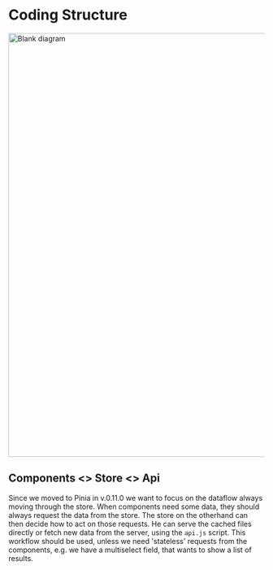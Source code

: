 # Coding Structure

<img width="2680" height="834" alt="Blank diagram" src="https://github.com/user-attachments/assets/88964153-7732-435f-92df-d9c891cab9f8" />


## Components <> Store <> Api
Since we moved to Pinia in v.0.11.0 we want to focus on the dataflow always moving through the store.
When components need some data, they should always request the data from the store. The store on the otherhand can then decide how to act
on those requests. He can serve the cached files directly or fetch new data from the server, using the `api.js` script.
This workflow should be used, unless we need 'stateless' requests from the components, e.g. we have a multiselect field, that wants to 
show a list of results.
